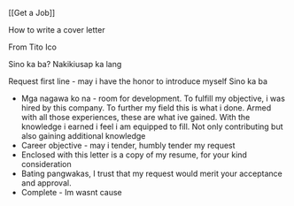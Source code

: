 [[Get a Job]]

How to write a cover letter

From Tito Ico

Sino ka ba?
Nakikiusap ka lang

Request first line - may i have the honor to introduce myself
Sino ka ba

- Mga nagawa ko na - room for development. To fulfill my objective, i was hired by this company. To further my field this is what i done. Armed with all those experiences, these are what ive gained. With the knowledge i earned i feel i am equipped to fill. Not only contributing but also gaining additional knowledge
- Career objective - may i tender, humbly tender my request
- Enclosed with this letter is a copy of my resume, for your kind consideration
- Bating pangwakas, I trust that my request would merit your acceptance and approval.
- Complete - Im wasnt cause
